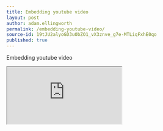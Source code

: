 ```yaml
---
title: Embedding youtube video
layout: post
author: adam.ellingworth
permalink: /embedding-youtube-video/
source-id: 19tJU2alyoGD3uObZO1_vX3znve_g7e-MTLiqFxhE0qo
published: true
---
```

Embedding youtube video

<iframe src="https://youtu.be/FOdYum5-YP4"></iframe>
